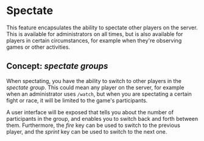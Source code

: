 # Spectate
This feature encapsulates the ability to spectate other players on the server. This is available
for administrators on all times, but is also available for players in certain circumstances, for
example when they're observing games or other activities.

## Concept: _spectate groups_
When spectating, you have the ability to switch to other players in the _spectate group_. This could
mean any player on the server, for example when an administrator uses `/watch`, but when you are
spectating a certain fight or race, it will be limited to the game's participants.

A user interface will be exposed that tells you about the number of participants in the group, and
enables you to switch back and forth between them. Furthermore, the _fire_ key can be used to switch
to the previous player, and the _sprint_ key can be used to switch to the next one.
